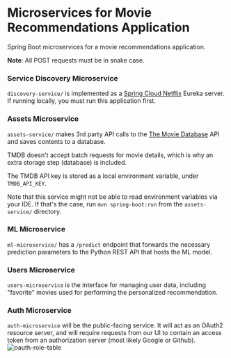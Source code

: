 # Microservices for Movie Recommendations Application  

Spring Boot microservices for a movie recommendations application.  

**Note**: All POST requests must be in snake case.
### Service Discovery Microservice  

`discovery-service/` is implemented as a [Spring Cloud Netflix](https://cloud.spring.io/spring-cloud-netflix/reference/html/) Eureka server. If running locally, you must run this application first.  

### Assets Microservice  

`assets-service/` makes 3rd party API calls to the [The Movie Database](https://www.themoviedb.org/documentation/api?language=en-US) API and saves contents to a database.  

TMDB doesn't accept batch requests for movie details, which is why an extra storage step (database) is included.  

The TMDB API key is stored as a local environment variable, under `TMDB_API_KEY`.  

Note that this service might not be able to read environment variables via your IDE. If that's the case, run `mvn spring-boot:run` from the `assets-service/` directory.  

### ML Microservice    

`ml-microservice/` has a `/predict` endpoint that forwards the necessary prediction parameters to the Python REST API that hosts the ML model.  

### Users Microservice  

`users-microservice` is the interface for managing user data, including "favorite" movies used for performing the personalized recommendation.  

### Auth Microservice  

`auth-microservice` will be the public-facing service. It will act as an OAuth2 resource server, and will require requests from our UI to contain an access token from an authorization server (most likely Google or Github).  
![oauth-role-table](https://lucid.app/publicSegments/view/99c80462-e3de-48fc-bff2-f41ec0c6cd0d/image.png)  
